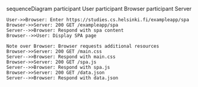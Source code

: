 sequenceDiagram
    participant User
    participant Browser
    participant Server

    User->>Browser: Enter https://studies.cs.helsinki.fi/exampleapp/spa
    Browser->>Server: 200 GET /exampleapp/spa
    Server-->>Browser: Respond with spa content
    Browser-->>User: Display SPA page

    Note over Browser: Browser requests additional resources
    Browser->>Server: 200 GET /main.css
    Server-->>Browser: Respond with main.css
    Browser->>Server: 200 GET /spa.js
    Server-->>Browser: Respond with spa.js
    Browser->>Server: 200 GET /data.json
    Server-->>Browser: Respond with data.json
